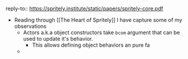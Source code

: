 reply-to:: https://spritely.institute/static/papers/spritely-core.pdf

- Reading through [[The Heart of Spritely]] I have capture some of my observations
	- Actors a.k.a object constructors take `bcom` argument that can be used to update it's behavior.
		- This allows defining object behaviors an pure fa
	-